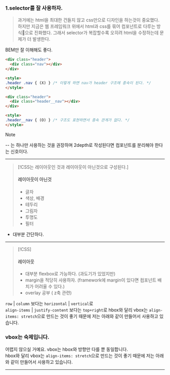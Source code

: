 
### 1.selector를 잘 사용하자.

> 과거에는 html을 최대한 건들지 않고 css만으로 디자인을 하는것이 중요했다.
> 하지만 지금은 웹 프레임워크 위에서 html과 css를 묶어 컴포넌트로 다루는 방식으로 진화했다.
> 그래서 selector가 복잡할수록 오히려 html을 수정하는데 문제가 더 발생한다.


BEM만 잘 이해해도 좋다.

```html
<div class="header">
  <div class="nav"></div>
</div>

<style>
.header .nav { (X) } /* 이렇게 하면 nav가 header 구조에 종속이 된다. */
</style>
```


```html
<div class="header">
  <div class="header__nav"></div>
</div>

<style>
.header__nav { (O) } /* 구조도 표현하면서 종속 관계가 없다. */
</style>
```


> [!NOTE]
> -- 는 하나만 사용하는 것을 권장하며 2depth로 작성된다면 컴포넌트를 분리해야 한다는 신호이다.

-------


> [!CSS는 레이아웃인 것과 레이아웃이 아닌것으로 구성된다.] 
> 
> #### 레이아웃이 아닌것
> - 글자
> - 색상, 배경
> - 테두리
> - 그림자
> - 투명도
> - 필터

- 대부분 간단하다.
----


> [!CSS] 
> #### 레이아웃 
> - 대부분 flexbox로 가능하다. (과도기가 있었지만)
> - margin을 적당히 사용하자. (framework에 margin이 있다면 컴포넌트 배치가 어려울 수 있다.)
> - overlay 공부 ( z축 관련)


`row` | `column` 보다는 `horizontal` | `vertical`로  
`align-items` | `justify-content` 보다는 `top+right`로
hbox와 달리 vbox는 `align-items: stretch`으로 만드는 것이 좋기 때문에 저는 아래와 같이 만들어서 사용하고 있습니다.

### vbox는 숙제입니다.

어렵지 않으실 거예요. vbox는 hbox와 방향만 다를 뿐 동일합니다.  
hbox와 달리 vbox는 `align-items: stretch`으로 만드는 것이 좋기 때문에 저는 아래와 같이 만들어서 사용하고 있습니다.


------






